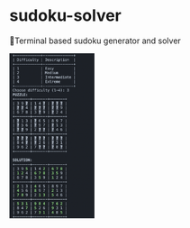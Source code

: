# sudoku-solver
🧩Terminal based sudoku generator and solver

<img src="/img/demo.png" width=30% height=30%>
